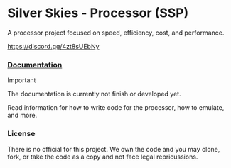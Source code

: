 # Silver Skies - Processor (SSP)
A processor project focused on speed, efficiency, cost, and performance.

https://discord.gg/4zt8sUEbNy

### [Documentation](./docs.md)
> [!IMPORTANT] 
> The documentation is currently not finish or developed yet.

Read information for how to write code for the processor, how to emulate, and more.

### License
There is no official for this project. We own the code and you may clone, fork, or take the code as a copy and not face legal repricussions. 
